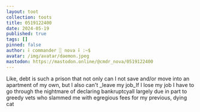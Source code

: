 ```yaml
---
layout: toot
collection: toots
title: 0519122400
date: 2024-05-19
published: true
tags: []
pinned: false
author: ⸸ commander ░ nova ⸸ :~$
avatar: /img/avatar/daemon.jpeg
mastodon: https://mastodon.online/@cmdr_nova/0519122400
---
```


Like, debt is such a prison that not only can I not save and/or move into an apartment of my own, but I also can't _leave my job_If I lose my job I have to go through the nightmare of declaring bankruptcyall largely due in part to greedy vets who slammed me with egregious fees for my previous, dying cat

